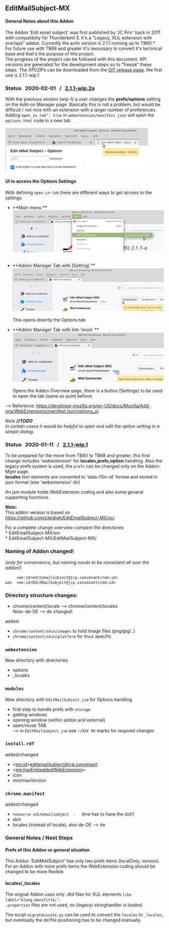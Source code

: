## EditMailSubject-MX
#### General Notes about this Addon
The Addon 'Edit email subject' was first published by 'JC Prin' back in 2011 with compatiblity for Thunderbird 3. It's a "Legacy, XUL extension with overlays" addon.
Currently the activ version is 2.1.1 running up to TB60.*    
For future use with TB68 and greater it's necessary to convert it's technical base and that's the purpose of this project.   
The progress of the project can be followed with this document. XPI versions are generated for the development steps so to "freeze" these steps. The XPI/ZIPs can be downloaded from the [GIT release page](https://github.com/cleidigh/EditEmailSubject-MX/releases/tag/), the first one is 2.1.1-wip.1


### Status &nbsp; 2020-02-01 &nbsp; / &nbsp; [2.1.1-wip.2a](https://github.com/cleidigh/EditEmailSubject-MX/releases/tag/2.1.1-wip.2a)

With the previous version (wip-1) a user changes the **prefs/options** setting on the Add-on Manager page. Basically this is not a problem, but would be difficult / not nice with an extension with a larger number of preferences.   
Adding `open_in_tab": true` in `webextension/manifest.json` will open the `options.html` code in a new tab   

![Main menu](docs/options-in-tab.png)  

#### UI to access the Options Settings ####
With defining `open-in-tab` there are different ways to get access to the settings
* **Main menu    **   
![Access via Main menu](docs/options-access-mainmenu.png)<br><br>
* **Addon Manager Tab with [Setting]   **    
![Access on Addon Mgnr](docs/addonmgr_settings.png)<br><br>
This opens directly the Options tab

* **Addon Manager Tab with link 'more'   **   
![Access Addon Mgr more](docs/addonmgr_more.png)<br><br>
Opens the Addon Overview page, there is a button [Settings] to be used to open the tab (same as point before)

--> Reference:  https://developer.mozilla.org/en-US/docs/Mozilla/Add-ons/WebExtensions/manifest.json/options_ui

_Note **//TODO**_     
_In certain cases it would be helpful to open and edit the option setting in a simple dialog._

### Status &nbsp; 2020-01-11 &nbsp; / &nbsp; [2.1.1-wip.1](https://github.com/cleidigh/EditEmailSubject-MX/releases/tag/2.1.1-wip.1)
To be prepared for the move from TB60 to TB68 and greater, this first change includes 'webextension' for **locales,prefs,option** handling. Also the legacy prefs system is used, the `prefs` can be changed only on the Addon-Mgnr page.   
**locales** text elements are converted to 'data-l10n-id' format and stored in json format (see 'webextension' dir)

An jsm module holds WebExtension coding and also some general supporting functions.

***Note:***   
This addon version is based on https://github.com/cleidigh/EditEmailSubject-MX/scr

  For a complete change overview compare the directories   
    * EditEmailSubject-MX/scr   
    * EditEmailSubject-MX/EditMailSubject-MX/

### Naming of Addon changed!
_(only for convenience, but naming needs to be consistent all over the addon!)_

         <em:id>editemailsubject@jcp.convenant</em:id>
    was  <em:id>EditMailSubject@jcp.convenant</em:id>

### Directory structure changes:

  * chrome/content/locale --> chrome/content/locales   
     _Note:_   de-DE --> de  changed!

added:

  * `chrome/content/skin/images`     to hold image files (png/jpg/..)
  * `chrome/content/skin/platform`   for linux specific

### `webextension`
  New directory with directories
  * options
  * _locales

### `modules`
New directory with `EditMailSubject.jsm` for Options handling   

  * first step to handle prefs with `storage`
  * getting windows
  * opening window (within addon and external)
  * open/reuse TAB   
  --> in `EditMailSubject.jsm` see `//XXX MX` marks for required changes

### `install.rdf`
added/changed   
  * <<em:id>>editemailsubject@jcp.convenant
  * <<em:hasEmbeddedWebExtension>>
  * icon
  * min/maxVersion

### `chrome.manifest`
added/changed
  * `resource editemailsubject  .  `   (line has to have the dot!)
  * skin
  * locales (instead of locale), also de-DE --> de



### General Notes / Next Steps

#### Prefs of this Addon vs general situation

This Addon _'EditMailSubject'_ has only two prefs items (localOnly, version). For an Addon with more prefs items the WebExtension coding should be changed to be more flexible.

#### locales/_locales
The orignal Addon uses only .dtd files for XUL elements `like label="&lang.menuTitle;"`.    
`.properties` files are not used, no (legacy) stringhandler is loaded.

The script `migrateLocale.py` can be used to convert the `locales` to `_locales`, but eventually the dir/file positioning has to be changed manually.
